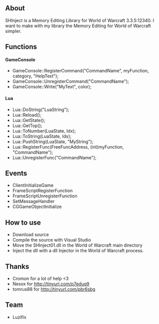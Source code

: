 ## About
SHInject is a Memory Editing Library for World of Warcraft 3.3.5:12340. I want to make with my library the Memory Editing for World of Warcraft simpler.

## Functions
#### GameConsole
* GameConsole::RegisterCommand("CommandName", myFunction, category, "HelpText");
* GameConsole::UnregisterCommand("CommandName");
* GameConsole::Write("MyText", color);

#### Lua
* Lua::DoString("LuaString");
* Lua::Reload();
* Lua::GetState();
* Lua::GetTop();
* Lua::ToNumber(LuaState, Idx);
* Lua::ToString(LuaState, Idx);
* Lua::PushString(LuaState, "MyString");
* Lua::RegisterFunc(FreeFuncAddress, (int)myFunction, "CommandName");
* Lua::UnregisterFunc("CommandName");

## Events
* ClientInitializeGame
* FrameScriptRegisterFunction
* FrameScriptUnregisterFunction
* SetMessageHandler
* CGGameObjectInitialize

## How to use
* Download source
* Compile the source with Visual Studio
* Move the SHInject01.dll in the World of Warcraft main directory
* Inject the dll with a dll Injector in the World of Warcraft process.

## Thanks
* Cromon for a lot of help <3
* Nesox for http://tinyurl.com/p7eduq9
* tomrus88 for http://tinyurl.com/pbr6sbg

## Team
* Luzifix
